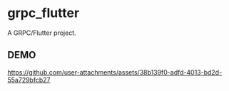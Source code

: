 # grpc_flutter

A GRPC/Flutter project.

## DEMO

https://github.com/user-attachments/assets/38b139f0-adfd-4013-bd2d-55a729bfcb27



